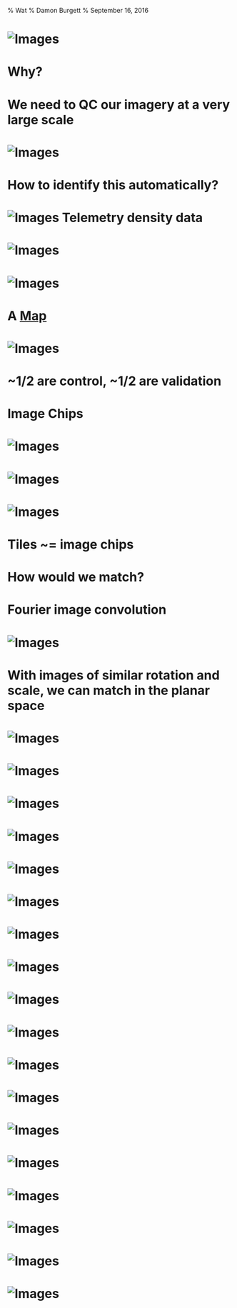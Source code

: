 % Wat
% Damon Burgett
% September 16, 2016

# ![Images](images/cover.png)
# Why?
# We need to QC our imagery at a very large scale
# ![Images](images/offset.png)
# How to identify this automatically?
# ![Images](images/cover.png) Telemetry density data
# ![Images](images/density1.png)
# ![Images](images/density2.png)
# A [Map](https://api.tiles.mapbox.com/v4/dnomadb.density-test/page.html?access_token=pk.eyJ1IjoibWF0dCIsImEiOiJTUHZkajU0In0.oB-OGTMFtpkga8vC48HjIg)
# ![Images](images/gcp1.png)
# ~1/2 are control, ~1/2 are validation
# Image Chips
# ![Images](https://cloud.githubusercontent.com/assets/5084513/16239299/0f9a6222-3799-11e6-9cb4-f4e740b71224.png)
# ![Images](https://cloud.githubusercontent.com/assets/5084513/16239382/6cdc58c8-3799-11e6-807a-41ce100a8564.png)
# ![Images](https://cloud.githubusercontent.com/assets/5084513/16242246/716261fa-37a6-11e6-9c12-555ab64a0c93.jpg)
# Tiles ~= image chips
# How would we match?
# Fourier image convolution
# ![Images](https://cloud.githubusercontent.com/assets/5084513/18069395/a8ba1644-6dfb-11e6-967b-4821e3791fe1.png)
# With images of similar rotation and scale, we can match in the planar space
# ![Images](https://cloud.githubusercontent.com/assets/5084513/18069402/bf48420a-6dfb-11e6-9d27-a0a4d3ac359d.png)
# ![Images](https://cloud.githubusercontent.com/assets/5084513/18069441/fdaa6aa0-6dfb-11e6-9b55-f70f23b6c77e.png)
# ![Images](https://cloud.githubusercontent.com/assets/5084513/18069544/ba3daea2-6dfc-11e6-873b-07cdb0cafffb.png)
# ![Images](https://cloud.githubusercontent.com/assets/5084513/18070056/2c9c8c9a-6e00-11e6-88bc-4df3e7e0b05b.png)
# ![Images](https://cloud.githubusercontent.com/assets/5084513/18070075/4a04d490-6e00-11e6-8017-c63229699283.png)
# ![Images](https://cloud.githubusercontent.com/assets/5084513/18070152/e7131134-6e00-11e6-8020-7863ac2fe657.png)
# ![Images](https://cloud.githubusercontent.com/assets/5084513/18070642/14d3a52c-6e04-11e6-9a5e-cfd42d137689.png)
# ![Images](images/sf.png)
# ![Images](https://cloud.githubusercontent.com/assets/5084513/18071955/a7544bea-6e0e-11e6-80b3-60e4916cc906.png)
# ![Images](https://cloud.githubusercontent.com/assets/5084513/18071979/d641aa60-6e0e-11e6-8738-577c9e3e61e8.png)
# ![Images](https://cloud.githubusercontent.com/assets/5084513/18072000/24ac4656-6e0f-11e6-84ce-0343f1bb7d55.png)
# ![Images](https://cloud.githubusercontent.com/assets/5084513/18072022/75a0aeda-6e0f-11e6-930a-b52a367fac9c.png)
# ![Images](https://cloud.githubusercontent.com/assets/5084513/18444706/2f16b70a-78cf-11e6-84cb-95b76d4826e7.png)
# ![Images](https://cloud.githubusercontent.com/assets/5084513/18444709/2f1e8cb4-78cf-11e6-9beb-fff8915ab398.png)
# ![Images](https://cloud.githubusercontent.com/assets/5084513/18444708/2f19fcda-78cf-11e6-9c0a-5c0e676576f7.png)
# ![Images](https://cloud.githubusercontent.com/assets/5084513/18444710/2f2dacbc-78cf-11e6-856f-4ffebfcbfcff.png)
# ![Images](https://cloud.githubusercontent.com/assets/5084513/18444707/2f183d32-78cf-11e6-9d82-6464ca8c9dbe.png)
# ![Images](https://cloud.githubusercontent.com/assets/5084513/18444711/2f46b43c-78cf-11e6-8923-6afcb323cbf0.png)

